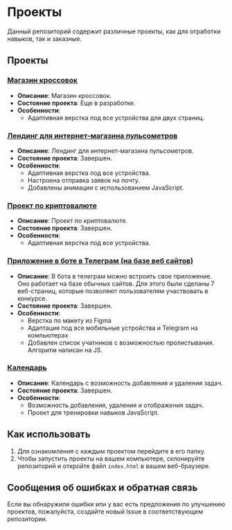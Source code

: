 # Проекты

Данный репозиторий содержит различные проекты, как для отработки навыков, так и заказные.

## Проекты

### [Магазин кроссовок](https://nikita-shalamov.github.io/shoes)

- **Описание**: Магазин кроссовок.
- **Состояние проекта**: Еще в разработке.
- **Особенности**:
  - Адаптивная верстка под все устройства для двух страниц.

### [Лендинг для интернет-магазина пульсометров](https://nikita-shalamov.github.io/pulse)

- **Описание**: Лендинг для интернет-магазина пульсометров.
- **Состояние проекта**: Завершен.
- **Особенности**:
  - Адаптивная верстка под все устройства.
  - Настроена отправка заявок на почту.
  - Добавлены анимации с использованием JavaScript.

### [Проект по криптовалюте](https://nikita-shalamov.github.io/crypto)

- **Описание**: Проект по криптовалюте.
- **Состояние проекта**: Завершен.
- **Особенности**:
  - Адаптивная верстка под все устройства.
 
### [Приложение в боте в Телеграм (на базе веб сайтов)]([https://nikita-shalamov.github.io/calendar](https://github.com/nikita-shalamov/nikita-shalamov.github.io/tree/main/telegram_app#readme))

- **Описание**: В бота в телеграм можно встроить свое приложение. Оно работает на базе обычных сайтов. Для этого были сделаны 7 веб-страниц, которые позволяют пользователям участвовать в конкурсе.
- **Состояние проекта**: Завершен.
- **Особенности**:
  - Верстка по макету из Figma
  - Адаптация под все мобильные устройства и Telegram на компьютерах
  - Добавлен список учатников с возможностью пролистывания. Алгоритм написан на JS.

### [Календарь](https://nikita-shalamov.github.io/todo)

- **Описание**: Календарь с возможность добавления и удаления задач.
- **Состояние проекта**: Завершен.
- **Особенности**:
  - Возможность добавления, удаления и отображения задач.
  - Проект для тренировки навыков JavaScript.

## Как использовать

1. Для ознакомления с каждым проектом перейдите в его папку.
2. Чтобы запустить проекты на вашем компьютере, склонируйте репозиторий и откройте файл `index.html` в вашем веб-браузере.

## Сообщения об ошибках и обратная связь

Если вы обнаружили ошибки или у вас есть предложения по улучшению проектов, пожалуйста, создайте новый Issue в соответствующем репозитории.
